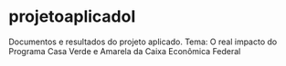 # projetoaplicadoI
Documentos e resultados do projeto aplicado. Tema: O real impacto do Programa Casa Verde e Amarela da Caixa Econômica Federal
